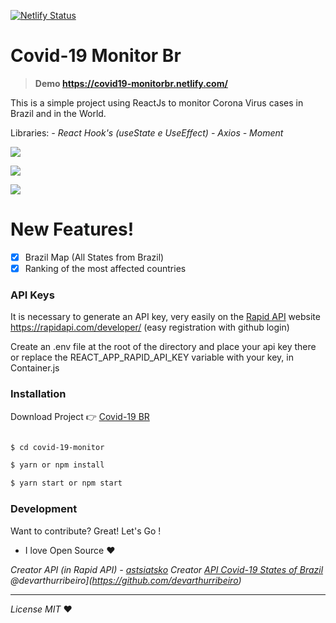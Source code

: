 
[![Netlify Status](https://api.netlify.com/api/v1/badges/d867f258-a554-4565-92e8-285cd009dd96/deploy-status)](https://app.netlify.com/sites/covid19-monitorbr/deploys)

# Covid-19 Monitor Br
> **Demo  https://covid19-monitorbr.netlify.com/**

This is a simple project using ReactJs to monitor Corona Virus cases in Brazil and in the World.

Libraries:
*- React Hook's (useState e UseEffect)*
*- Axios*
*- Moment*

![](https://i.imgur.com/H1dgwQg.png)
  
![](https://i.imgur.com/t43x9iL.png)

![](https://i.imgur.com/kAwSLED.png)
# New Features!
  
- [X] Brazil Map (All States from Brazil) 
- [X] Ranking of the most affected countries

### API Keys

It is necessary to generate an API key, very easily on the [Rapid API](https://rapidapi.com/developer/) website https://rapidapi.com/developer/ (easy registration with github login)

Create an .env file at the root of the directory and place your api key there or replace the REACT_APP_RAPID_API_KEY variable with your key, in Container.js

### Installation

Download Project 👉 [Covid-19 BR](https://github.com/thejohnpg/covid-19-monitor)

```sh

$ cd covid-19-monitor

$ yarn or npm install

$ yarn start or npm start

```

### Development
Want to contribute? Great! Let's Go !


- I love Open Source ❤

  
*Creator API (in Rapid API) - [astsiatsko](https://rapidapi.com/user/astsiatsko)
Creator [API Covid-19 States of Brazil ](https://covid19-brazil-api-docs.now.sh/)
@devarthurribeiro](https://github.com/devarthurribeiro)*

-----------

*License*
*MIT* ❤
